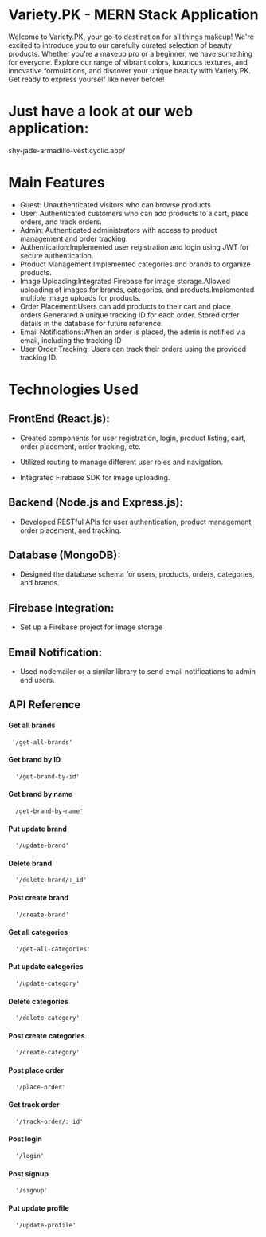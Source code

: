 
# Variety.PK - MERN Stack Application

Welcome to Variety.PK, your go-to destination for all things makeup! We're excited to introduce you to our carefully curated selection of beauty products. Whether you're a makeup pro or a beginner, we have something for everyone. Explore our range of vibrant colors, luxurious textures, and innovative formulations, and discover your unique beauty with Variety.PK. Get ready to express yourself like never before!


# Just have a look at our web application:

shy-jade-armadillo-vest.cyclic.app/


# Main Features

- Guest: Unauthenticated visitors who can browse products
- User: Authenticated customers who can add products to a cart, place orders, and track orders.
- Admin: Authenticated administrators with access to product management and order tracking.
- Authentication:Implemented user registration and login using JWT for secure authentication.
- Product Management:Implemented categories and brands to organize products.
- Image Uploading:Integrated Firebase for image storage.Allowed uploading of images for brands, categories, and products.Implemented multiple image uploads for products.
- Order Placement:Users can add products to their cart and place orders.Generated a unique tracking ID for each order. Stored order details in the database for future reference.
- Email Notifications:When an order is placed, the admin is notified via email, including the tracking ID
- User Order Tracking: Users can track their orders using the provided tracking ID.
 # Technologies Used

 ## FrontEnd  (React.js):
- Created components for user registration, login, product listing, cart, order placement, order
tracking, etc.
- Utilized routing to manage different user roles and navigation.

- Integrated Firebase SDK for image uploading.

## Backend (Node.js and Express.js):
- Developed RESTful APIs for user authentication, product management, order placement, and
tracking.

## Database (MongoDB):
- Designed the database schema for users, products, orders, categories, and brands.
## Firebase Integration:
- Set up a Firebase project for image storage
## Email Notification:
- Used nodemailer or a similar library to send email notifications to admin and users. 



## API Reference

#### Get all brands

```http
 '/get-all-brands'
```

#### Get brand by ID

```http
  '/get-brand-by-id'
```
#### Get brand by name
```http
  /get-brand-by-name'
```
#### Put update brand 
```http
  '/update-brand'
```
#### Delete  brand 
```http
  '/delete-brand/:_id'
```
#### Post create  brand 
```http
  '/create-brand'
```
#### Get all categories 
```http
  '/get-all-categories'
```
#### Put update categories 
```http
  '/update-category'
```
#### Delete  categories 
```http
  '/delete-category'
```
#### Post create  categories 
```http
  '/create-category'
```
#### Post place order
```http
  '/place-order'
```
#### Get track order
```http
  '/track-order/:_id'
```
#### Post login
```http
  '/login'
```
#### Post signup
```http
  '/signup'
```
#### Put update profile
```http
  '/update-profile'
```




